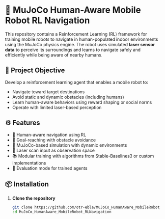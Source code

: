 # 🤖 MuJoCo Human-Aware Mobile Robot RL Navigation
This repository contains a Reinforcement Learning (RL) framework for training mobile robots to navigate in human-populated indoor environments using the MuJoCo physics engine. The robot uses simulated **laser sensor data** to perceive its surroundings and learns to navigate safely and efficiently while being aware of nearby humans.

## 🧠 Project Objective

Develop a reinforcement learning agent that enables a mobile robot to:
- Navigate toward target destinations
- Avoid static and dynamic obstacles (including humans)
- Learn human-aware behaviors using reward shaping or social norms
- Operate with limited laser-based perception

## ⚙️ Features

- 🚶 Human-aware navigation using RL
- 🧭 Goal-reaching with obstacle avoidance
- 🧩 MuJoCo-based simulation with dynamic environments
- 🔦 Laser scan input as observation space
- 📚 Modular training with algorithms from Stable-Baselines3 or custom implementations
- 🧪 Evaluation mode for trained agents

## 📦 Installation

1. **Clone the repository**
   ```bash
   git clone https://github.com/otr-ebla/MuJoCo_HumanAware_MobileRobot_RLNavigation.git
   cd MuJoCo_HumanAware_MobileRobot_RLNavigation



